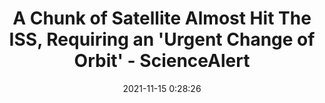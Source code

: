 ---
"title": "A Chunk of Satellite Almost Hit The ISS, Requiring an 'Urgent Change of Orbit' - ScienceAlert"
"date": "2021-11-15 0:28:26"
"feed_name": "GOOGLENEWSINDUSTRIAL"
"feed_website": "https://news.google.com/search?q=industrial%2Bincident&hl=en-US&gl=US&ceid=US:en"
"feed_rss": "https://news.google.com/rss/search?q=industrial%2Bincident&hl=en-US&gl=US&ceid=US:en"
"link": "https://www.sciencealert.com/a-chunk-of-chinese-satellite-almost-hit-the-international-space-station"
"source": "{'href': 'https://www.sciencealert.com', 'title': 'ScienceAlert'}"
"file": "_posts/2021-1-1-f324700642c2288a2a9814cdf08fa4692e619694.md"
"accident": "0"
"drilling": "0"
"dead": "0"
"injured": "0"
"arrested": "0"
"place": "unknown place"
"where": "unknown site"
"causes": "unknown"
"place_uri": "unknown place"
---